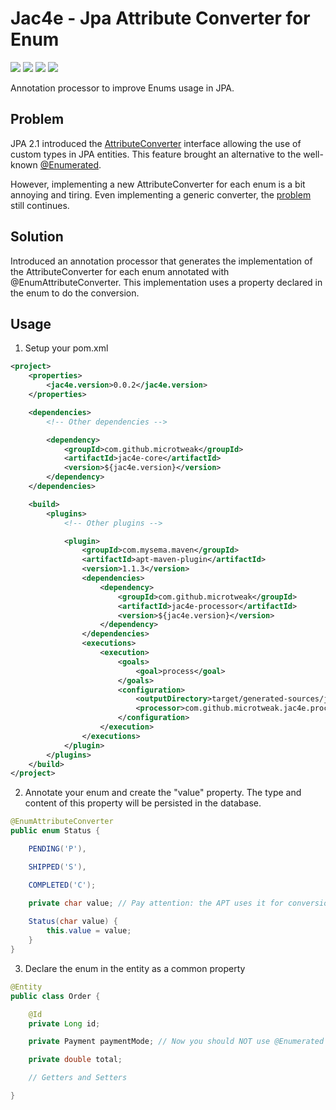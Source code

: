 # Jac4e - Jpa Attribute Converter for Enum

[![][maven img]][maven]
[![][javadoc img]][javadoc]
[![][release img]][release]
[![][license img]][license]

[maven]:http://search.maven.org/#search|gav|1|g:"com.github.microtweak"%20AND%20a:"jac4e"
[maven img]:https://maven-badges.herokuapp.com/maven-central/com.github.microtweak/jac4e/badge.svg

[javadoc]:https://javadoc.io/doc/com.github.microtweak/jac4e-core
[javadoc img]:https://javadoc.io/badge/com.github.microtweak/jac4e-core.svg

[release]:https://github.com/microtweak/jac4e/releases
[release img]:https://img.shields.io/github/release/microtweak/jac4e.svg

[license]:LICENSE
[license img]:https://img.shields.io/badge/License-MIT-yellow.svg

Annotation processor to improve Enums usage in JPA.

## Problem
JPA 2.1 introduced the [AttributeConverter](https://docs.oracle.com/javaee/7/api/javax/persistence/AttributeConverter.html) interface allowing the use of custom types in JPA entities. This feature brought an alternative to the well-known [@Enumerated](https://docs.oracle.com/javaee/7/api/javax/persistence/Enumerated.html).

However, implementing a new AttributeConverter for each enum is a bit annoying and tiring. Even implementing a generic converter, the [problem](https://stackoverflow.com/questions/23564506) still continues.

## Solution
Introduced an annotation processor that generates the implementation of the AttributeConverter for each enum annotated with @EnumAttributeConverter. This implementation uses a property declared in the enum to do the conversion.

## Usage

1. Setup your pom.xml

```xml
<project>
    <properties>
        <jac4e.version>0.0.2</jac4e.version>
    </properties>

    <dependencies>
        <!-- Other dependencies -->

        <dependency>
            <groupId>com.github.microtweak</groupId>
            <artifactId>jac4e-core</artifactId>
            <version>${jac4e.version}</version>
        </dependency>
    </dependencies>

    <build>
        <plugins>
            <!-- Other plugins -->

            <plugin>
                <groupId>com.mysema.maven</groupId>
                <artifactId>apt-maven-plugin</artifactId>
                <version>1.1.3</version>
                <dependencies>
                    <dependency>
                        <groupId>com.github.microtweak</groupId>
                        <artifactId>jac4e-processor</artifactId>
                        <version>${jac4e.version}</version>
                    </dependency>
                </dependencies>
                <executions>
                    <execution>
                        <goals>
                            <goal>process</goal>
                        </goals>
                        <configuration>
                            <outputDirectory>target/generated-sources/java</outputDirectory>
                            <processor>com.github.microtweak.jac4e.processor.Jac4eProcessor</processor>
                        </configuration>
                    </execution>
                </executions>
            </plugin>
        </plugins>
    </build>
</project>
```

2. Annotate your enum and create the "value" property. The type and content of this property will be persisted in the database.

```java
@EnumAttributeConverter
public enum Status {

    PENDING('P'),

    SHIPPED('S'),

    COMPLETED('C');

    private char value; // Pay attention: the APT uses it for conversion
    
    Status(char value) {
        this.value = value;
    }
}
```

3. Declare the enum in the entity as a common property

```java
@Entity
public class Order {

    @Id
    private Long id;

    private Payment paymentMode; // Now you should NOT use @Enumerated

    private double total;

    // Getters and Setters

}
```